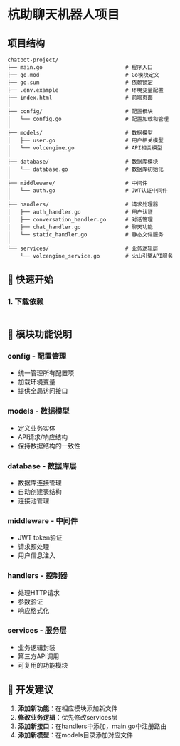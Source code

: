 # 杭助聊天机器人项目 

## 项目结构

```
chatbot-project/
├── main.go                          # 程序入口
├── go.mod                           # Go模块定义
├── go.sum                           # 依赖锁定
├── .env.example                     # 环境变量配置
├── index.html                       # 前端页面
│
├── config/                          # 配置模块
│   └── config.go                    # 配置加载和管理
│
├── models/                          # 数据模型
│   ├── user.go                      # 用户相关模型
│   └── volcengine.go                # API相关模型
│
├── database/                        # 数据库模块
│   └── database.go                  # 数据库初始化
│
├── middleware/                      # 中间件
│   └── auth.go                      # JWT认证中间件
│
├── handlers/                        # 请求处理器
│   ├── auth_handler.go              # 用户认证
│   ├── conversation_handler.go      # 对话管理
│   ├── chat_handler.go              # 聊天功能
│   └── static_handler.go            # 静态文件服务
│
└── services/                        # 业务逻辑层
    └── volcengine_service.go        # 火山引擎API服务
```

## 🚀 快速开始

### 1. 下载依赖

```bash
   ```

## 🎯 模块功能说明

### config - 配置管理
- 统一管理所有配置项
- 加载环境变量
- 提供全局访问接口

### models - 数据模型
- 定义业务实体
- API请求/响应结构
- 保持数据结构的一致性

### database - 数据库层
- 数据库连接管理
- 自动创建表结构
- 连接池管理

### middleware - 中间件
- JWT token验证
- 请求预处理
- 用户信息注入

### handlers - 控制器
- 处理HTTP请求
- 参数验证
- 响应格式化

### services - 服务层
- 业务逻辑封装
- 第三方API调用
- 可复用的功能模块

## 🔧 开发建议

1. **添加新功能**：在相应模块添加新文件
2. **修改业务逻辑**：优先修改services层
3. **添加新接口**：在handlers中添加，main.go中注册路由
4. **添加新模型**：在models目录添加对应文件

